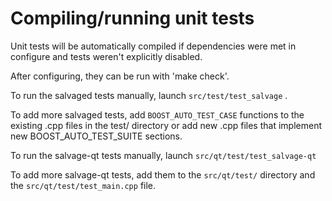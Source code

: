 # Compiling/running unit tests

Unit tests will be automatically compiled if dependencies were met in configure and tests weren't explicitly disabled.

After configuring, they can be run with 'make check'.

To run the salvaged tests manually, launch `src/test/test_salvage` .

To add more salvaged tests, add `BOOST_AUTO_TEST_CASE` functions to the existing .cpp files in the test/ directory or add new .cpp files that implement new BOOST_AUTO_TEST_SUITE sections.

To run the salvage-qt tests manually, launch `src/qt/test/test_salvage-qt`

To add more salvage-qt tests, add them to the `src/qt/test/` directory and the `src/qt/test/test_main.cpp` file.
